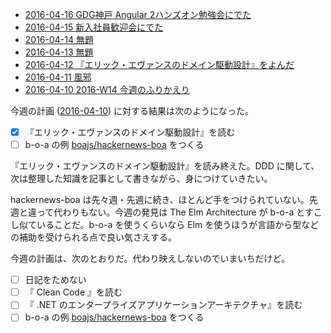 - [2016-04-16 GDG神戸 Angular 2ハンズオン勉強会にでた][2016-04-16]
- [2016-04-15 新入社員歓迎会にでた][2016-04-15]
- [2016-04-14 無題][2016-04-14]
- [2016-04-13 無題][2016-04-13]
- [2016-04-12 『エリック・エヴァンスのドメイン駆動設計』をよんだ][2016-04-12]
- [2016-04-11 風邪][2016-04-11]
- [2016-04-10 2016-W14 今週のふりかえり][2016-04-10]

今週の計画 ([2016-04-10][]) に対する結果は次のようになった。

- [x] 『エリック・エヴァンスのドメイン駆動設計』を読む
- [ ] b-o-a の例 [boajs/hackernews-boa][] をつくる

『エリック・エヴァンスのドメイン駆動設計』を読み終えた。DDD に関して、次は整理した知識を記事として書きながら、身につけていきたい。

hackernews-boa は先々週・先週に続き、ほとんど手をつけられていない。先週と違って代わりもない。今週の発見は The Elm Architecture が b-o-a とすこし似ていることだ。b-o-a を使うくらいなら Elm を使うほうが言語から型などの補助を受けられる点で良い気さえする。

今週の計画は、次のとおりだ。代わり映えしないのでいまいちだけど。

- [ ] 日記をためない
- [ ] 『 Clean Code 』を読む
- [ ] 『 .NET のエンタープライズアプリケーションアーキテクチャ』を読む
- [ ] b-o-a の例 [boajs/hackernews-boa][] をつくる

[2016-04-10]: http://blog.bouzuya.net/2016/04/10/
[2016-04-11]: http://blog.bouzuya.net/2016/04/11/
[2016-04-12]: http://blog.bouzuya.net/2016/04/12/
[2016-04-13]: http://blog.bouzuya.net/2016/04/13/
[2016-04-14]: http://blog.bouzuya.net/2016/04/14/
[2016-04-15]: http://blog.bouzuya.net/2016/04/15/
[2016-04-16]: http://blog.bouzuya.net/2016/04/16/
[boajs/hackernews-boa]: https://github.com/boajs/hackernews-boa
